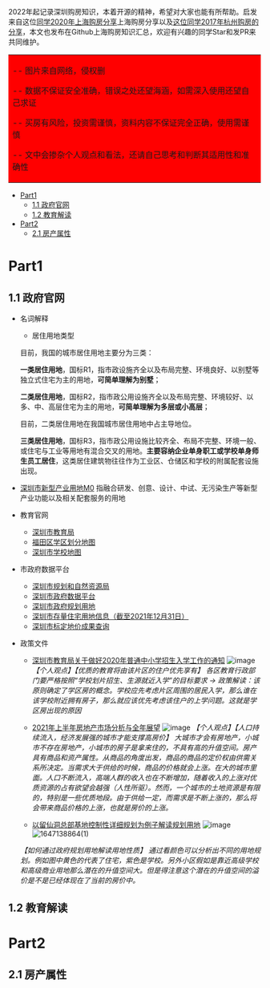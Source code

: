 2022年起记录深圳购房知识，本着开源的精神，希望对大家也能有所帮助。启发来自这位[同学2020年上海购房分享](https://github.com/ayuer/shanghai_house_knowledge)上海购房分享以及[这位同学2017年杭州购房的分享](https://github.com/houshanren/hangzhou_house_knowledge)，本文也发布在Github上海购房知识汇总，欢迎有兴趣的同学Star和发PR来共同维护。


<table><tr><td bgcolor=red>
 
-- 图片来自网络，侵权删

-- 数据不保证安全准确，错误之处还望海涵，如需深入使用还望自己求证

-- 买房有风险，投资需谨慎，资料内容不保证完全正确，使用需谨慎

-- 文中会掺杂个人观点和看法，还请自己思考和判断其适用性和准确性
 </td></tr></table>



- [Part1](#part1)
  - [1.1 政府官网](#11-政府官网)
  - [1.2 教育解读](#12-教育解读)
- [Part2](#part2)
  - [2.1 房产属性](#21-房产属性)
# Part1
## 1.1 政府官网
- 名词解释
  - 居住用地类型
  
  目前，我国的城市居住用地主要分为三类：

  **一类居住用地**，国标R1，指市政设施齐全以及布局完整、环境良好、以别墅等独立式住宅为主的用地，**可简单理解为别墅**；

  **二类居住用地**，国标R2，指市政公用设施齐全以及布局完整、环境较好、以多、中、高层住宅为主的用地，**可简单理解为多层或小高层**；

  目前，二类居住用地在我国城市居住用地中占主导地位。

  **三类居住用地**，国标R3，指市政公用设施比较齐全、布局不完整、环境一般、或住宅与工业等用地有混合交叉的用地。**主要容纳企业单身职工或学校单身师生员工居住**，这类居住建筑物往往作为工业区、仓储区和学校的附属配套设施出现。
- [深圳市新型产业用地M0](http://shiwuwuguihua.com/showinfo-68-43856-0.html) 指融合研发、创意、设计、中试、无污染生产等新型产业功能以及相关配套服务的用地
- 教育官网
  - [深圳市教育局](http://szeb.sz.gov.cn/) 
  - [福田区学区划分地图](https://jiazhang.eduft.cn/visitftgbxyxqdt)
  - [深圳市学校地图](http://szeb.sz.gov.cn/home/jyfw/#name3)
- 市政府数据平台
  - [深圳市规划和自然资源局](http://pnr.sz.gov.cn/)
  - [深圳市政府数据平台](https://opendata.sz.gov.cn/) 
  - [深圳市政府规划用地](http://search.gd.gov.cn/search/local/755016?keywords=%E6%8E%A7%E5%88%B6%E6%80%A7%E8%AF%A6%E7%BB%86%E8%A7%84%E5%88%92) 
  - [深圳市存量住宅用地信息（截至2021年12月31日）](http://pnr.sz.gov.cn/xxgk/ztzl/rdzt/clzzyd/content/post_9510782.html)
  - [深圳市标定地价成果查询](http://pnr.sz.gov.cn/ywzy/qt/col_code/col_code/content/post_8586273.html)
- 政策文件
  - [深圳市教育局关于做好2020年普通中小学招生入学工作的通知](http://szeb.sz.gov.cn/home/xxgk/zdlyxxgkzl/zcfgjjd/zcfg/content/post_8030314.html)
  ![image](https://user-images.githubusercontent.com/50006900/156781156-16d42872-eb05-4a8d-9550-1f3eb1adf212.png)
    *【个人观点】【优质的教育将由该片区的住户优先享有】 各区教育行政部门要严格按照“学校划片招生、生源就近入学”的目标要求 -> 政策解读：该原则确定了学区房的概念。学校应先考虑片区周围的居民入学，那么谁在该学校附近拥有房子，那么就应该优先考虑该住户的上学问题。这就是学区房出现的原因*   
    
  -  [2021年上半年房地产市场分析与全年展望](https://www.ndrc.gov.cn/xxgk/jd/wsdwhfz/202108/t20210830_1295304.html?code=&state=123)
    ![image](https://user-images.githubusercontent.com/50006900/156790546-d13ee98c-6aa9-4cf9-98bc-33491f759c6f.png)
  *【个人观点】【人口持续流入，经济发展强的城市才能支撑高房价】 大城市才会有房地产，小城市不存在房地产，小城市的房子是拿来住的，不具有高的升值空间。房产具有商品和资产属性。从商品的角度出发，商品的商品的定价权由供需关系所决定。当需求大于供给的时候，商品的价格就会上涨。在大的城市里面。人口不断流入，高端人群的收入也在不断增加，随着收入的上涨对优质资源的占有欲望会越强（人性所驱）。然而，一个城市的土地资源是有限的，特别是一些优质地段。由于供给一定，而需求是不断上涨的，那么将会带来商品价格的上涨，也就是房价的上涨。*
  
  -  [以留仙洞总部基地控制性详细规划为例子解读规划用地](http://pnr.sz.gov.cn/xxgk/gggs/content/post_6550235.html)
    ![image](https://user-images.githubusercontent.com/50006900/157460523-1e32fe48-c286-4d53-bf6d-2180e77af3cc.png)
    ![1647138864(1)](https://user-images.githubusercontent.com/50006900/158042413-8bdd1709-8a02-4d51-863d-516c9d849eda.jpg)

  *【如何通过政府规划用地解读用地性质】 通过看颜色可以分析出不同的用地规划。例如图中黄色的代表了住宅，紫色是学校。另外小区假如是靠近高级学校和高级商业用地那么潜在的升值空间大。但是得注意这个潜在的升值空间的溢价是不是已经体现在了当前的房价中。*     
  

## 1.2 教育解读


# Part2
## 2.1 房产属性



